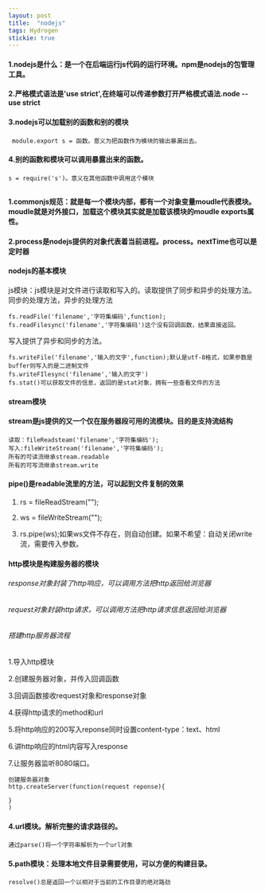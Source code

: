 ```yaml
---
layout: post
title:  "nodejs"
tags: Hydrogen
stickie: true
---
```


#### 1.nodejs是什么：是一个在后端运行js代码的运行环境。npm是nodejs的包管理工具。

#### 2.严格模式语法是'use strict',在终端可以传递参数打开严格模式语法.node --use strict

#### 3.nodejs可以加载别的函数和别的模块 

```
 module.export s = 函数。意义为把函数作为模块的输出暴漏出去。
```

#### 4.别的函数和模块可以调用暴露出来的函数。

```
s = require('s')。意义在其他函数中调用这个模块 
```

## 

#### 1.commonjs规范：就是每一个模块内部，都有一个对象变量moudle代表模块。moudle就是对外接口，加载这个模块其实就是加载该模块的moudle exports属性。

#### 2.process是nodejs提供的对象代表着当前进程。process。nextTime也可以是定时器



#### nodejs的基本模块

js模块：js模块是对文件进行读取和写入的。读取提供了同步和异步的处理方法。同步的处理方法，异步的处理方法

```
fs.readFile('filename','字符集编码',function);
fs.readFilesync('filename','字符集编码')这个没有回调函数，结果直接返回。
```

写入提供了异步和同步的方法。

```
fs.writeFile('filename','输入的文字',function);默认是utf-8格式，如果参数是buffer则写入的是二进制文件
fs.writeFIlesync('filename','输入的文字')
fs.stat()可以获取文件的信息，返回的是stat对象，拥有一些查看文件的方法

```

#### stream模块

#### stream是js提供的又一个仅在服务器段可用的流模块。目的是支持流结构

```
读取：fileReadsteam('filename','字符集编码');
写入:fileWriteStream('filename','字符集编码');
所有的可读流继承stream.readable
所有的可写流继承stream.write

```

#### pipe()是readable流里的方法，可以起到文件复制的效果

1. rs = fileReadStream("");

2. ws = fileWriteStream("");

3. rs.pipe(ws);如果ws文件不存在，则自动创建。如果不希望：自动关闭write流，需要传入参数。



#### http模块是构建服务器的模块

###### response对象封装了http响应，可以调用方法把http返回给浏览器

###### request对象封装http请求，可以调用方法把http请求信息返回给浏览器

###### 搭建http服务器流程

1.导入http模块

2.创建服务器对象，并传入回调函数

3.回调函数接收request对象和response对象

4.获得http请求的method和url

5.将http响应的200写入reponse同时设置content-type：text、html

6.讲http响应的html内容写入response

7.让服务器监听8080端口。

```
创建服务器对象
http.createServer(function(request reponse){

}
)
```

#### 4.url模块。解析完整的请求路径的。

```
通过parse()将一个字符串解析为一个url对象
```

#### 5.path模块：处理本地文件目录需要使用，可以方便的构建目录。

```
resolve()总是返回一个以相对于当前的工作目录的绝对路劲
```



#### #### 

[jekyll-docs]: https://jekyllrb.com/docs/home
[jekyll-gh]:   https://github.com/jekyll/jekyll
[jekyll-talk]: https://talk.jekyllrb.com/
